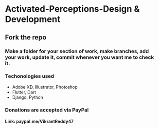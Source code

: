 # Activated-Perceptions-Design & Development

## Fork the repo
### Make a folder for your section of work, make branches, add your work, update it, commit whenever you want me to check it.

### Techonologies used
* Adobe XD, Illustrator, Photoshop
* Flutter, Dart
* Django, Python

### Donations are accepted via PayPal
#### Link: paypal.me/VikrantReddy47 

